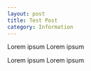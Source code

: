 ```yaml
---
layout: post
title: Test Post
category: Information
---
```



Lorem ipsum Lorem ipsum

Lorem ipsum Lorem ipsum